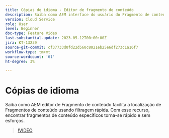 ```yaml
---
title: Cópias de idioma - Editor de fragmento de conteúdo
description: Saiba como AEM interface do usuário do Fragmento de conteúdo facilita a localização dos Fragmentos de conteúdo por meio da filtragem rápida. Com esse recurso, encontrar fragmentos de conteúdo específicos torna-se rápido e sem esforços.
version: Cloud Service
role: User
level: Beginner
doc-type: Feature Video
last-substantial-update: 2023-05-12T00:00:00Z
jira: KT-13239
source-git-commit: cf37733d0fd22d560c8021eb25e6df273c1a16f7
workflow-type: tm+mt
source-wordcount: '61'
ht-degree: 3%

---
```



# Cópias de idioma

Saiba como AEM editor de Fragmento de conteúdo facilita a localização de Fragmentos de conteúdo usando filtragem rápida. Com esse recurso, encontrar fragmentos de conteúdo específicos torna-se rápido e sem esforços.

>[!VIDEO](https://video.tv.adobe.com/v/3419311/?learn=on)
